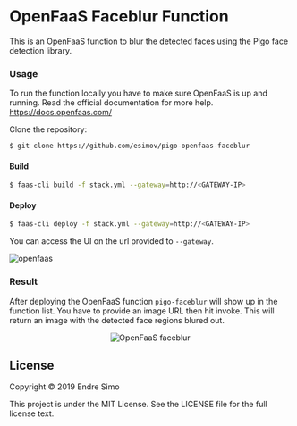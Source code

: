 # OpenFaaS Faceblur Function

This is an OpenFaaS function to blur the detected faces using the Pigo face detection library.

### Usage
To run the function locally you have to make sure OpenFaaS is up and running. Read the official documentation for more help. https://docs.openfaas.com/

Clone the repository:
```bash
$ git clone https://github.com/esimov/pigo-openfaas-faceblur
```

#### Build
```bash 
$ faas-cli build -f stack.yml --gateway=http://<GATEWAY-IP>
```

#### Deploy
```bash 
$ faas-cli deploy -f stack.yml --gateway=http://<GATEWAY-IP>
```

You can access the UI on the url provided to `--gateway`. 

![openfaas](https://user-images.githubusercontent.com/883386/58369734-563f5300-7f07-11e9-9a04-72c4d986abc3.png)

### Result
After deploying the OpenFaaS function `pigo-faceblur` will show up in the function list. You have to provide an image URL then hit invoke. This will return an image with the detected face regions blured out.

<p align="center">
<img src="https://user-images.githubusercontent.com/883386/58369719-0791b900-7f07-11e9-9914-52391da1f75b.jpg" title="OpenFaaS faceblur"/>
</p>

## License

Copyright © 2019 Endre Simo

This project is under the MIT License. See the LICENSE file for the full license text.

